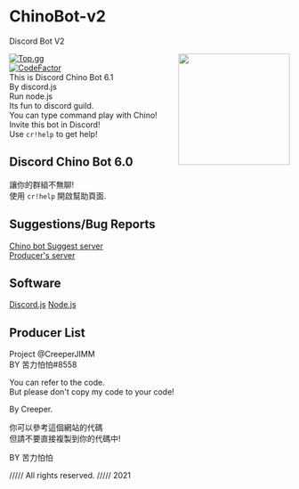 # ChinoBot-v2
Discord Bot V2

<img align="right" src="https://cdn.discordapp.com/attachments/611040945495998464/785454420766490644/62549335_p0.jpg" height="200" width="200">  

[![Top.gg](https://cdn.discordapp.com/attachments/611040945495998464/785459046118326272/68747470733a2f2f746f702e67672f696d616765732f64626c6e65772e706e67.png)](https://top.gg/bot/731408794948730961)  
<a href="https://www.codefactor.io/repository/github/creeperjimm/chinobot-v2"><img src="https://www.codefactor.io/repository/github/creeperjimm/chinobot-v2/badge" alt="CodeFactor" /></a>
<br>
This is Discord Chino Bot 6.1  
By discord.js  
Run node.js  
Its fun to discord guild.  
You can type command play with Chino!  
Invite this bot in Discord!  
Use `cr!help` to get help!  

## Discord Chino Bot 6.0  
讓你的群組不無聊!  
使用 `cr!help` 開啟幫助頁面.  

## Suggestions/Bug Reports  
[Chino bot Suggest server](https://discord.gg/P2yg5V2)  
[Producer's server](https://discord.gg/R9TmPnf)  

## Software  
[Discord.js](https://discord.js.org/)
[Node.js](https://nodejs.org/en/)

## Producer List  
Project  @CreeperJIMM  
BY       苦力怕怕#8558  

You can refer to the code.  
But please don't copy my code to your code!  

By Creeper.  

你可以參考這個網站的代碼  
但請不要直接複製到你的代碼中!  

BY 苦力怕怕  

///// All rights reserved. /////  2021  
